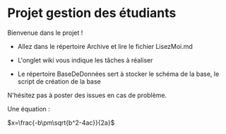 
# Projet gestion des étudiants

Bienvenue dans le projet !

* Allez dans le répertoire Archive et lire le fichier LisezMoi.md

* L'onglet wiki vous indique les tâches à réaliser 

*  Le répertoire BaseDeDonnées sert à stocker le schéma de la base, le script de création de la base

N'hésitez pas à poster des issues en cas de problème. 
 
Une équation : 

$x=\frac{-b\pm\sqrt{b^2-4ac}}{2a}$


<script type="text/javascript" src="http://cdn.mathjax.org/mathjax/latest/MathJax.js?config=default"></script>